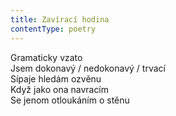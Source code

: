 ```yaml
---
title: Zavírací hodina
contentType: poetry
---
```


<section>

Gramaticky vzato  
Jsem dokonavý / nedokonavý / trvací  
Sípaje hledám ozvěnu  
Když jako ona navracím  
Se jenom otloukáním o stěnu

</section>
